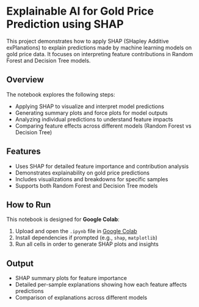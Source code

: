 # Explainable AI for Gold Price Prediction using SHAP

This project demonstrates how to apply SHAP (SHapley Additive exPlanations) to explain predictions made by machine learning models on gold price data. It focuses on interpreting feature contributions in Random Forest and Decision Tree models.

## Overview

The notebook explores the following steps:
- Applying SHAP to visualize and interpret model predictions
- Generating summary plots and force plots for model outputs
- Analyzing individual predictions to understand feature impacts
- Comparing feature effects across different models (Random Forest vs Decision Tree)

## Features

- Uses SHAP for detailed feature importance and contribution analysis
- Demonstrates explainability on gold price predictions
- Includes visualizations and breakdowns for specific samples
- Supports both Random Forest and Decision Tree models

## How to Run

This notebook is designed for **Google Colab**:

1. Upload and open the `.ipynb` file in [Google Colab](https://colab.research.google.com/)
2. Install dependencies if prompted (e.g., `shap`, `matplotlib`)
3. Run all cells in order to generate SHAP plots and insights

## Output

- SHAP summary plots for feature importance
- Detailed per-sample explanations showing how each feature affects predictions
- Comparison of explanations across different models
